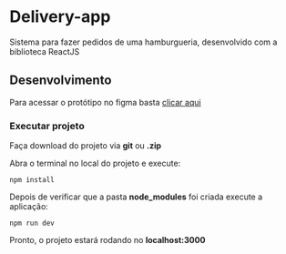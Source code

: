 # Delivery-app
Sistema para fazer pedidos de uma hamburgueria, desenvolvido com a biblioteca ReactJS

## Desenvolvimento

Para acessar o protótipo no figma basta [clicar aqui](https://www.figma.com/file/2zgHeeSGIer9lAGLUlRFBt/Burger-Company?node-id=0%3A1)


### Executar projeto

Faça download do projeto via **git** ou **.zip**

Abra o terminal no local do projeto e execute:

```
npm install
```
Depois de verificar que a pasta **node_modules** foi criada execute a aplicação:

```
npm run dev
```
Pronto, o projeto estará rodando no **localhost:3000**
